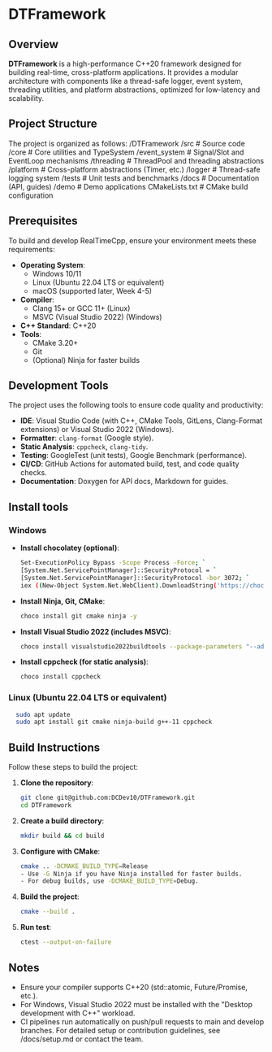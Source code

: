 # DTFramework

## Overview
**DTFramework** is a high-performance C++20 framework designed for building real-time, cross-platform applications. It provides a modular architecture with components like a thread-safe logger, event system, threading utilities, and platform abstractions, optimized for low-latency and scalability.

## Project Structure
The project is organized as follows:
/DTFramework
/src                # Source code
/core            # Core utilities and TypeSystem
/event_system    # Signal/Slot and EventLoop mechanisms
/threading       # ThreadPool and threading abstractions
/platform        # Cross-platform abstractions (Timer, etc.)
/logger          # Thread-safe logging system
/tests             # Unit tests and benchmarks
/docs              # Documentation (API, guides)
/demo              # Demo applications
CMakeLists.txt     # CMake build configuration


## Prerequisites
To build and develop RealTimeCpp, ensure your environment meets these requirements:
- **Operating System**:
  - Windows 10/11
  - Linux (Ubuntu 22.04 LTS or equivalent)
  - macOS (supported later, Week 4-5)
- **Compiler**:
  - Clang 15+ or GCC 11+ (Linux)
  - MSVC (Visual Studio 2022) (Windows)
- **C++ Standard**: C++20
- **Tools**:
  - CMake 3.20+
  - Git
  - (Optional) Ninja for faster builds

## Development Tools
The project uses the following tools to ensure code quality and productivity:
- **IDE**: Visual Studio Code (with C++, CMake Tools, GitLens, Clang-Format extensions) or Visual Studio 2022 (Windows).
- **Formatter**: `clang-format` (Google style).
- **Static Analysis**: `cppcheck`, `clang-tidy`.
- **Testing**: GoogleTest (unit tests), Google Benchmark (performance).
- **CI/CD**: GitHub Actions for automated build, test, and code quality checks.
- **Documentation**: Doxygen for API docs, Markdown for guides.

## Install tools
### Windows
- **Install chocolatey (optional)**:
  ```bash
  Set-ExecutionPolicy Bypass -Scope Process -Force; `
  [System.Net.ServicePointManager]::SecurityProtocol = `
  [System.Net.ServicePointManager]::SecurityProtocol -bor 3072; `
  iex ((New-Object System.Net.WebClient).DownloadString('https://chocolatey.org/install.ps1'))
- **Install Ninja, Git, CMake**:
  ```bash
  choco install git cmake ninja -y
- **Install Visual Studio 2022 (includes MSVC)**:
  ```bash
  choco install visualstudio2022buildtools --package-parameters "--add Microsoft.VisualStudio.Workload.VCTools"
- **Install cppcheck (for static analysis)**:
  ```bash
  choco install cppcheck
### Linux (Ubuntu 22.04 LTS or equivalent)
  ```bash
    sudo apt update
    sudo apt install git cmake ninja-build g++-11 cppcheck
  ```

## Build Instructions
Follow these steps to build the project:

1. **Clone the repository**:
   ```bash
   git clone git@github.com:DCDev10/DTFramework.git
   cd DTFramework
2. **Create a build directory**:
    ```bash
    mkdir build && cd build
3. **Configure with CMake**:
    ```bash
    cmake .. -DCMAKE_BUILD_TYPE=Release
    - Use -G Ninja if you have Ninja installed for faster builds.
    - For debug builds, use -DCMAKE_BUILD_TYPE=Debug.
4. **Build the project**:
    ```bash
    cmake --build .
5. **Run test**:
    ```bash
    ctest --output-on-failure

## Notes
- Ensure your compiler supports C++20 (std::atomic, Future/Promise, etc.).
- For Windows, Visual Studio 2022 must be installed with the "Desktop development with C++" workload.
- CI pipelines run automatically on push/pull requests to main and develop branches.
For detailed setup or contribution guidelines, see /docs/setup.md or contact the team.